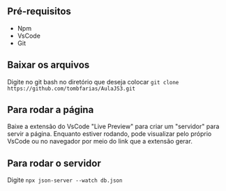 ## Pré-requisitos
- Npm
- VsCode
- Git

## Baixar os arquivos
Digite no git bash no diretório que deseja colocar `git clone https://github.com/tombfarias/AulaJS3.git`

## Para rodar a página
Baixe a extensão do VsCode "Live Preview" para criar um "servidor" para servir a página. Enquanto estiver rodando, pode visualizar pelo próprio VsCode ou no navegador por meio do link que a extensão gerar.

## Para rodar o servidor
Digite `npx json-server --watch db.json`